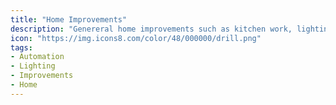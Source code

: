 ```yaml
---
title: "Home Improvements"
description: "Genereral home improvements such as kitchen work, lighting, wallpapers, and much more."
icon: "https://img.icons8.com/color/48/000000/drill.png"
tags:
- Automation
- Lighting
- Improvements
- Home
---
```


